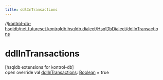 ```yaml
---
title: ddlInTransactions
---
```

//[kontrol-db-hsqldb](../../../index.html)/[net.futureset.kontroldb.hsqldb.dialect](../index.html)/[HsqlDbDialect](index.html)/[ddlInTransactions](ddl-in-transactions.html)



# ddlInTransactions



[hsqldb extensions for kontrol-db]\
open override val [ddlInTransactions](ddl-in-transactions.html): [Boolean](https://kotlinlang.org/api/latest/jvm/stdlib/kotlin/-boolean/index.html) = true




